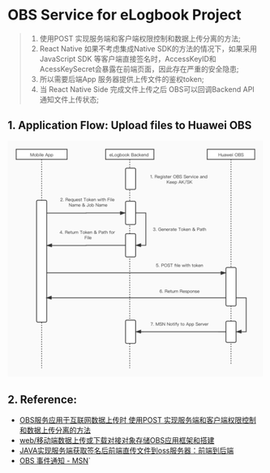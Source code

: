 # OBS Service for eLogbook Project

> 1. 使用POST 实现服务端和客户端权限控制和数据上传分离的方法;
> 2. React Native 如果不考虑集成Native SDK的方法的情况下，如果采用 JavaScript SDK 等客户端直接签名时，AccessKeyID和AcessKeySecret会暴露在前端页面，因此存在严重的安全隐患;
> 3. 所以需要后端App 服务器提供上传文件的鉴权token;
> 4. 当 React Native Side 完成文件上传之后 OBS可以回调Backend API 通知文件上传状态;



## 1. Application Flow: Upload files to Huawei OBS
![Applicaiton Flow](./images/OBS-Files.jpg)



## 2. Reference:

- [OBS服务应用于互联网数据上传时 使用POST 实现服务端和客户端权限控制和数据上传分离的方法](https://bbs.huaweicloud.com/blogs/109829)
- [web/移动端数据上传或下载对接对象存储OBS应用框架和搭建](https://bbs.huaweicloud.com/blogs/136899)
- [JAVA实现服务端获取签名后前端直传文件到oss服务器：前端到后端](https://blog.csdn.net/qq_44682266/article/details/108258326)
- [OBS 事件通知 - MSN](https://support.huaweicloud.com/ugobs-obs/obs_41_0045.html)`